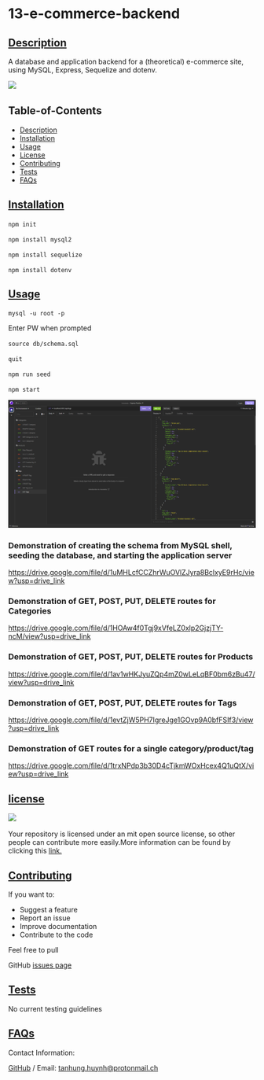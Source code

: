 # 13-e-commerce-backend
      
## [Description](#table-of-contents)
A database and application backend for a (theoretical) e-commerce site, using MySQL, Express, Sequelize and dotenv.

<img src="https://img.shields.io/badge/license-MIT-yellow"/>

## Table-of-Contents
* [Description](#description)
* [Installation](#installation)
* [Usage](#usage)
* [License](#license)
* [Contributing](#contributing)
* [Tests](#tests)
* [FAQs](#faqs)
   
## [Installation](#table-of-contents)
`npm init`

`npm install mysql2`

`npm install sequelize`

`npm install dotenv`
   
## [Usage](#table-of-contents)

`mysql -u root -p`

Enter PW when prompted

`source db/schema.sql`

`quit`

`npm run seed`
  
`npm start`
       
![InsomniaScrot](./assets/insomniaScrot.png)

### Demonstration of creating the schema from MySQL shell, seeding the database, and starting the application server
https://drive.google.com/file/d/1uMHLcfCCZhrWuOVlZJyra8BclxyE9rHc/view?usp=drive_link

### Demonstration of GET, POST, PUT, DELETE routes for Categories
https://drive.google.com/file/d/1HOAw4f0Tgj9xVfeLZ0xlp2GjzjTY-ncM/view?usp=drive_link

### Demonstration of GET, POST, PUT, DELETE routes for Products
https://drive.google.com/file/d/1av1wHKJyuZQp4mZ0wLeLqBF0bm6zBu47/view?usp=drive_link

### Demonstration of GET, POST, PUT, DELETE routes for Tags
https://drive.google.com/file/d/1evtZjW5PH7IgreJge1GOvp9A0bfFSIf3/view?usp=drive_link

### Demonstration of GET routes for a single category/product/tag
https://drive.google.com/file/d/1trxNPdp3b30D4cTjkmWOxHcex4Q1uQtX/view?usp=drive_link

## [license](#table-of-contents)
<img src="https://img.shields.io/badge/license-MIT-yellow"/>

Your repository is licensed under an mit open source license, so other people can contribute more easily.More information can be found by clicking this [link.](https://choosealicense.com/licenses/mit)

## [Contributing](#table-of-contents)
If you want to:
* Suggest a feature
* Report an issue
* Improve documentation
* Contribute to the code

Feel free to pull 
   
GitHub [issues page](https://github.com/katyn-sh/13-e-commerce-backend/issues) 
   
## [Tests](#table-of-contents)
No current testing guidelines
   
## [FAQs](#table-of-contents)
Contact Information:

[GitHub](https://github.com/katyn-sh) / Email: tanhung.huynh@protonmail.ch